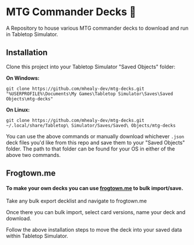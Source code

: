 
# MTG Commander Decks 🎴

A Repository to house various MTG commander decks to download and run in Tabletop Simulator.

## Installation

Clone this project into your Tabletop Simulator "Saved Objects" folder:

**On Windows:**

```
git clone https://github.com/mhealy-dev/mtg-decks.git "%USERPROFILE%\Documents\My Games\Tabletop Simulator\Saves\Saved Objects\mtg-decks"
```

**On Linux:**

```
git clone https://github.com/mhealy-dev/mtg-decks.git ~/.local/share/Tabletop\ Simulator/Saves/Saved\ Objects/mtg-decks
```

You can use the above commands or manually download whichever `.json` deck files you'd like from this repo and save them to your "Saved Objects" folder. The path to that folder can be found for your OS in either of the above two commands.

## Frogtown.me

#### To make your own decks you can use [frogtown.me](https://www.frogtown.me) to bulk import/save.

Take any bulk export decklist and navigate to frogtown.me

Once there you can bulk import, select card versions, name your deck and download.

Follow the above installation steps to move the deck into your saved data within Tabletop Simulator.
